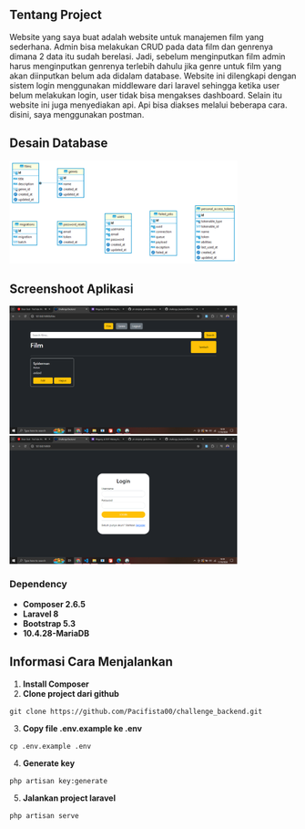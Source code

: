 ## Tentang Project

Website yang saya buat adalah website untuk manajemen film yang sederhana. Admin bisa melakukan CRUD pada data film dan genrenya dimana 2 data itu sudah berelasi. Jadi, sebelum menginputkan film admin harus menginputkan genrenya terlebih dahulu jika genre untuk film yang akan diinputkan belum ada didalam database. Website ini dilengkapi dengan sistem login menggunakan middleware dari laravel sehingga ketika user belum melakukan login, user tidak bisa mengakses dashboard. Selain itu website ini juga menyediakan api. Api bisa diakses melalui beberapa cara. disini, saya menggunakan postman.

## Desain Database

<img src="/public/dokumentasi/erd.png" width="400">

## Screenshoot Aplikasi

<img src="/public/dokumentasi/Screenshot1.png" width="400">
<img src="/public/dokumentasi/Screenshot2.png" width="400">

### Dependency

-   **Composer 2.6.5**
-   **Laravel 8**
-   **Bootstrap 5.3**
-   **10.4.28-MariaDB**

## Informasi Cara Menjalankan

1. **Install Composer**
2. **Clone project dari github**

```
git clone https://github.com/Pacifista00/challenge_backend.git
```

3. **Copy file .env.example ke .env**

```
cp .env.example .env
```

4. **Generate key**

```
php artisan key:generate
```

5. **Jalankan project laravel**

```
php artisan serve
```
